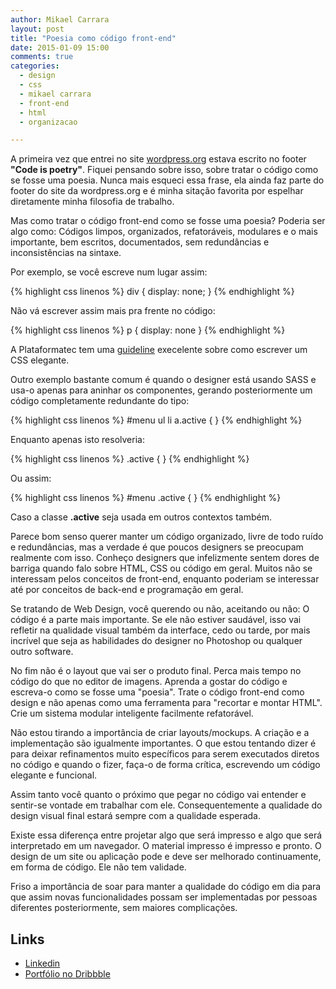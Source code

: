 ```yaml
---
author: Mikael Carrara
layout: post
title: "Poesia como código front-end"
date: 2015-01-09 15:00
comments: true
categories:
  - design
  - css
  - mikael carrara
  - front-end
  - html
  - organizacao

---
```


A primeira vez que entrei no site [wordpress.org](http://wordpress.org) estava escrito no footer **"Code is poetry"**. Fiquei pensando sobre isso, sobre tratar o código como se fosse uma poesia. Nunca mais esqueci essa frase, ela ainda faz parte do footer do site da wordpress.org e é minha sitação favorita por espelhar diretamente minha filosofia de trabalho.

<!--more-->

Mas como tratar o código front-end como se fosse uma poesia? Poderia ser algo como: Códigos limpos, organizados, refatoráveis, modulares e o mais importante, bem escritos, documentados, sem redundâncias e inconsistências na sintaxe.

Por exemplo, se você escreve num lugar assim:

{% highlight css linenos %}
div {
  display: none;
}
{% endhighlight %}

Não vá escrever assim mais pra frente no código:

{% highlight css linenos %}
p { display: none }
{% endhighlight %}

A Plataformatec tem uma [guideline](http://guidelines.plataformatec.com.br/css.html) execelente sobre como escrever um CSS elegante.

Outro exemplo bastante comum é quando o designer está usando SASS e usa-o apenas para aninhar os componentes, gerando posteriormente um código completamente redundante do tipo:

{% highlight css linenos %}
#menu ul li a.active {
}
{% endhighlight %}

Enquanto apenas isto resolveria:

{% highlight css linenos %}
.active {
}
{% endhighlight %}

Ou assim:

{% highlight css linenos %}
#menu .active {
}
{% endhighlight %}

Caso a classe **.active** seja usada em outros contextos também.

Parece bom senso querer manter um código organizado, livre de todo ruído e redundâncias, mas a verdade é que poucos designers se preocupam realmente com isso. Conheço designers que infelizmente sentem dores de barriga quando falo sobre HTML, CSS ou código em geral. Muitos não se interessam pelos conceitos de front-end, enquanto poderiam se interessar até por conceitos de back-end e programação em geral.

Se tratando de Web Design, você querendo ou não, aceitando ou não: O código é a parte mais importante. Se ele não estiver saudável, isso vai refletir na qualidade visual também da interface, cedo ou tarde, por mais incrível que seja as habilidades do designer no Photoshop ou qualquer outro software.

No fim não é o layout que vai ser o produto final. Perca mais tempo no código do que no editor de imagens. Aprenda a gostar do código e escreva-o como se fosse uma "poesia". Trate o código front-end como design e não apenas como uma ferramenta para "recortar e montar HTML". Crie um sistema modular inteligente facilmente refatorável.

Não estou tirando a importância de criar layouts/mockups. A criação e a implementação são igualmente importantes. O que estou tentando dizer é para deixar refinamentos muito específicos para serem executados diretos no código e quando o fizer, faça-o de forma crítica, escrevendo um código elegante e funcional.

Assim tanto você quanto o próximo que pegar no código vai entender e sentir-se vontade em trabalhar com ele. Consequentemente a qualidade do design visual final estará sempre com a qualidade esperada.

Existe essa diferença entre projetar algo que será impresso e algo que será interpretado em um navegador. O material impresso é impresso e pronto. O design de um site ou aplicação pode e deve ser melhorado continuamente, em forma de código. Ele não tem validade.

Friso a importância de soar para manter a qualidade do código em dia para que assim novas funcionalidades possam ser implementadas por pessoas diferentes posteriormente, sem maiores complicações.


## Links

- [Linkedin](br.linkedin.com/in/mikaelcarrara/)
- [Portfólio no Dribbble](http://dribbble.com/mikaelcarrara)
